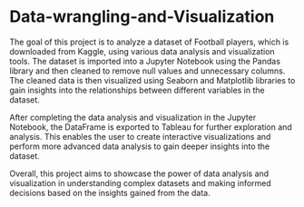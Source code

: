 # Data-wrangling-and-Visualization
The goal of this project is to analyze a dataset of Football players, which is downloaded from Kaggle, using various data analysis and visualization tools. The dataset is imported into a Jupyter Notebook using the Pandas library and then cleaned to remove null values and unnecessary columns. The cleaned data is then visualized using Seaborn and Matplotlib libraries to gain insights into the relationships between different variables in the dataset.

After completing the data analysis and visualization in the Jupyter Notebook, the DataFrame is exported to Tableau for further exploration and analysis. This enables the user to create interactive visualizations and perform more advanced data analysis to gain deeper insights into the dataset.

Overall, this project aims to showcase the power of data analysis and visualization in understanding complex datasets and making informed decisions based on the insights gained from the data.
